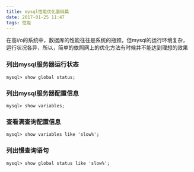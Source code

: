 ```yaml
---
title: mysql性能优化基础篇
date: 2017-01-25 11:47
tags: 性能
---
```


在高i/o的系统中，数据库的性能往往是系统的瓶颈，但mysql的运行环境复杂，运行状况各异，所以，简单的依照网上的优化方法有时候并不能达到理想的效果

### 列出mysql服务器运行状态

```
mysql> show global status;
```

### 列出mysql服务器配置信息

```
mysql> show variables;
```

### 查看满查询配置信息

```
mysql> show variables like 'slow%';
```

### 列出慢查询语句

```
mysql> show global status like 'slow%';
```

